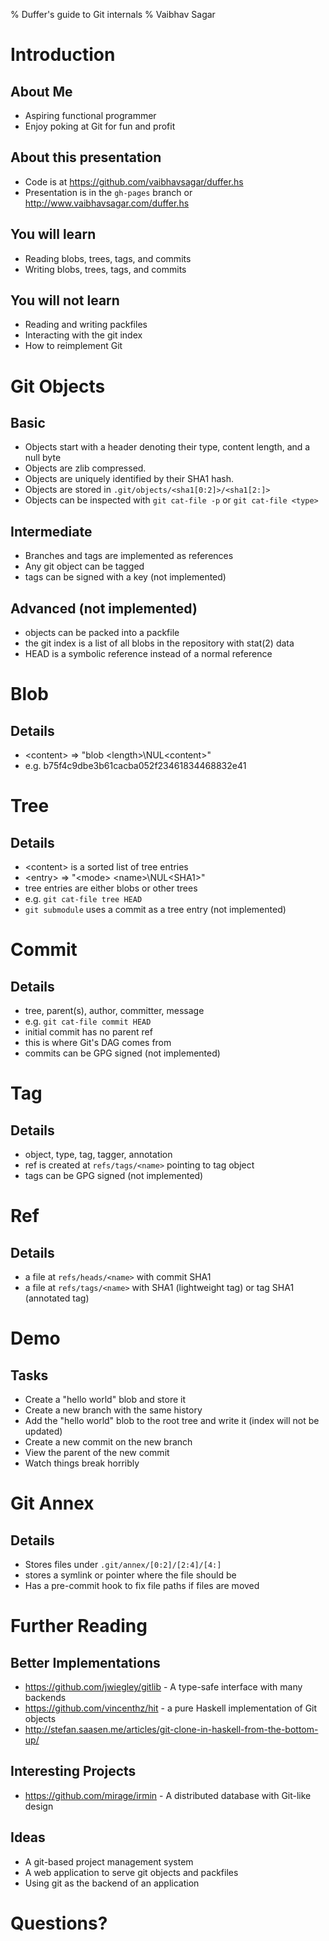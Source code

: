 % Duffer's guide to Git internals
% Vaibhav Sagar

# Introduction

## About Me

- Aspiring functional programmer
- Enjoy poking at Git for fun and profit

## About this presentation

- Code is at <https://github.com/vaibhavsagar/duffer.hs>
- Presentation is in the `gh-pages` branch or <http://www.vaibhavsagar.com/duffer.hs>

## You will learn

- Reading blobs, trees, tags, and commits
- Writing blobs, trees, tags, and commits

## You will not learn

- Reading and writing packfiles
- Interacting with the git index
- How to reimplement Git

# Git Objects

## Basic

- Objects start with a header denoting their type, content length, and a null byte
- Objects are zlib compressed.
- Objects are uniquely identified by their SHA1 hash.
- Objects are stored in `.git/objects/<sha1[0:2]>/<sha1[2:]>`
- Objects can be inspected with `git cat-file -p` or `git cat-file <type>`

## Intermediate

- Branches and tags are implemented as references
- Any git object can be tagged
- tags can be signed with a key (not implemented)

## Advanced (not implemented)

- objects can be packed into a packfile
- the git index is a list of all blobs in the repository with stat(2) data
- HEAD is a symbolic reference instead of a normal reference

# Blob

## Details

- \<content\> => "blob \<length\>\\NUL\<content\>"
- e.g. b75f4c9dbe3b61cacba052f23461834468832e41

# Tree

## Details

- \<content\> is a sorted list of tree entries
- \<entry\> => "\<mode\> \<name\>\\NUL\<SHA1\>"
- tree entries are either blobs or other trees
- e.g. `git cat-file tree HEAD`
- `git submodule` uses a commit as a tree entry (not implemented)

# Commit

## Details

- tree, parent(s), author, committer, message
- e.g. `git cat-file commit HEAD`
- initial commit has no parent ref
- this is where Git's DAG comes from
- commits can be GPG signed (not implemented)

# Tag

## Details

- object, type, tag, tagger, annotation
- ref is created at `refs/tags/<name>` pointing to tag object
- tags can be GPG signed (not implemented)

# Ref

## Details

- a file at `refs/heads/<name>` with commit SHA1
- a file at `refs/tags/<name>` with SHA1 (lightweight tag) or tag SHA1 (annotated tag)

# Demo

## Tasks

- Create a "hello world" blob and store it
- Create a new branch with the same history
- Add the "hello world" blob to the root tree and write it (index will not be updated)
- Create a new commit on the new branch
- View the parent of the new commit
- Watch things break horribly

# Git Annex

## Details

- Stores files under `.git/annex/[0:2]/[2:4]/[4:]`
- stores a symlink or pointer where the file should be
- Has a pre-commit hook to fix file paths if files are moved

# Further Reading

## Better Implementations

- https://github.com/jwiegley/gitlib - A type-safe interface with many backends
- https://github.com/vincenthz/hit - a pure Haskell implementation of Git objects
- http://stefan.saasen.me/articles/git-clone-in-haskell-from-the-bottom-up/

## Interesting Projects

- https://github.com/mirage/irmin - A distributed database with Git-like design

## Ideas

- A git-based project management system
- A web application to serve git objects and packfiles
- Using git as the backend of an application

# Questions?
